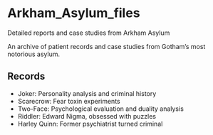 # Arkham_Asylum_files
Detailed reports and case studies from Arkham Asylum

An archive of patient records and case studies from Gotham’s most notorious asylum.

##  Records
- Joker: Personality analysis and criminal history
- Scarecrow: Fear toxin experiments
- Two-Face: Psychological evaluation and duality analysis
- Riddler: Edward Nigma, obsessed with puzzles
- Harley Quinn: Former psychiatrist turned criminal
